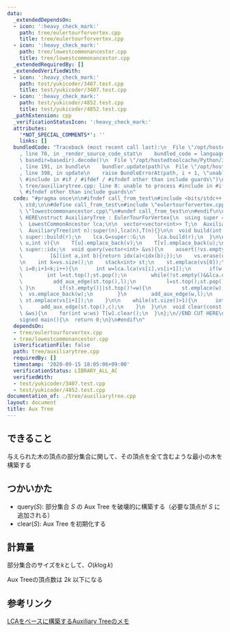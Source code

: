 ```yaml
---
data:
  _extendedDependsOn:
  - icon: ':heavy_check_mark:'
    path: tree/eulertourforvertex.cpp
    title: tree/eulertourforvertex.cpp
  - icon: ':heavy_check_mark:'
    path: tree/lowestcommonancestor.cpp
    title: tree/lowestcommonancestor.cpp
  _extendedRequiredBy: []
  _extendedVerifiedWith:
  - icon: ':heavy_check_mark:'
    path: test/yukicoder/3407.test.cpp
    title: test/yukicoder/3407.test.cpp
  - icon: ':heavy_check_mark:'
    path: test/yukicoder/4852.test.cpp
    title: test/yukicoder/4852.test.cpp
  _pathExtension: cpp
  _verificationStatusIcon: ':heavy_check_mark:'
  attributes:
    '*NOT_SPECIAL_COMMENTS*': ''
    links: []
  bundledCode: "Traceback (most recent call last):\n  File \"/opt/hostedtoolcache/Python/3.8.5/x64/lib/python3.8/site-packages/onlinejudge_verify/documentation/build.py\"\
    , line 70, in _render_source_code_stat\n    bundled_code = language.bundle(stat.path,\
    \ basedir=basedir).decode()\n  File \"/opt/hostedtoolcache/Python/3.8.5/x64/lib/python3.8/site-packages/onlinejudge_verify/languages/cplusplus.py\"\
    , line 191, in bundle\n    bundler.update(path)\n  File \"/opt/hostedtoolcache/Python/3.8.5/x64/lib/python3.8/site-packages/onlinejudge_verify/languages/cplusplus_bundle.py\"\
    , line 398, in update\n    raise BundleErrorAt(path, i + 1, \"unable to process\
    \ #include in #if / #ifdef / #ifndef other than include guards\")\nonlinejudge_verify.languages.cplusplus_bundle.BundleErrorAt:\
    \ tree/auxiliarytree.cpp: line 8: unable to process #include in #if / #ifdef /\
    \ #ifndef other than include guards\n"
  code: "#pragma once\n\n#ifndef call_from_test\n#include <bits/stdc++.h>\nusing namespace\
    \ std;\n\n#define call_from_test\n#include \"eulertourforvertex.cpp\"\n#include\
    \ \"lowestcommonancestor.cpp\"\n#undef call_from_test\n\n#endif\n\n//BEGIN CUT\
    \ HERE\nstruct AuxiliaryTree : EulerTourForVertex{\n  using super = EulerTourForVertex;\n\
    \  LowestCommonAncestor lca;\n\n  vector<vector<int>> T;\n  AuxiliaryTree(){}\n\
    \  AuxiliaryTree(int n):super(n),lca(n),T(n){}\n\n  void build(int r=0){\n   \
    \ super::build(r);\n    lca.G=super::G;\n    lca.build(r);\n  }\n\n  void add_aux_edge(int\
    \ u,int v){\n    T[u].emplace_back(v);\n    T[v].emplace_back(u);\n  }\n\n  using\
    \ super::idx;\n  void query(vector<int> &vs){\n    assert(!vs.empty());\n    sort(vs.begin(),vs.end(),\n\
    \         [&](int a,int b){return idx(a)<idx(b);});\n    vs.erase(unique(vs.begin(),vs.end()),vs.end());\n\
    \n    int k=vs.size();\n    stack<int> st;\n    st.emplace(vs[0]);\n    for(int\
    \ i=0;i+1<k;i++){\n      int w=lca.lca(vs[i],vs[i+1]);\n      if(w!=vs[i]){\n\
    \        int l=st.top();st.pop();\n        while(!st.empty()&&lca.dep[w]<lca.dep[st.top()]){\n\
    \          add_aux_edge(st.top(),l);\n          l=st.top();st.pop();\n       \
    \ }\n        if(st.empty()||st.top()!=w){\n          st.emplace(w);\n        \
    \  vs.emplace_back(w);\n        }\n        add_aux_edge(w,l);\n      }\n     \
    \ st.emplace(vs[i+1]);\n    }\n\n    while(st.size()>1){\n      int c=st.top();st.pop();\n\
    \      add_aux_edge(st.top(),c);\n    }\n  }\n\n  void clear(const vector<int>\
    \ &ws){\n    for(int w:ws) T[w].clear();\n  }\n};\n//END CUT HERE\n#ifndef call_from_test\n\
    signed main(){\n  return 0;\n}\n#endif\n"
  dependsOn:
  - tree/eulertourforvertex.cpp
  - tree/lowestcommonancestor.cpp
  isVerificationFile: false
  path: tree/auxiliarytree.cpp
  requiredBy: []
  timestamp: '2020-09-15 18:05:06+09:00'
  verificationStatus: LIBRARY_ALL_AC
  verifiedWith:
  - test/yukicoder/3407.test.cpp
  - test/yukicoder/4852.test.cpp
documentation_of: ./tree/auxiliarytree.cpp
layout: document
title: Aux Tree
---
```


## できること
与えられた木の頂点の部分集合に関して、その頂点を全て含むような最小の木を構築する

## つかいかた
- query($S$): 部分集合 $S$ の Aux Tree を破壊的に構築する（必要な頂点が $S$ に追加される）
- clear($S$): Aux Tree を初期化する

## 計算量
部分集合のサイズを$k$として、$O(k \log k)$

Aux Treeの頂点数は $2k$ 以下になる


## 参考リンク
[LCAをベースに構築するAuxiliary Treeのメモ](https://smijake3.hatenablog.com/entry/2019/09/15/200200)
